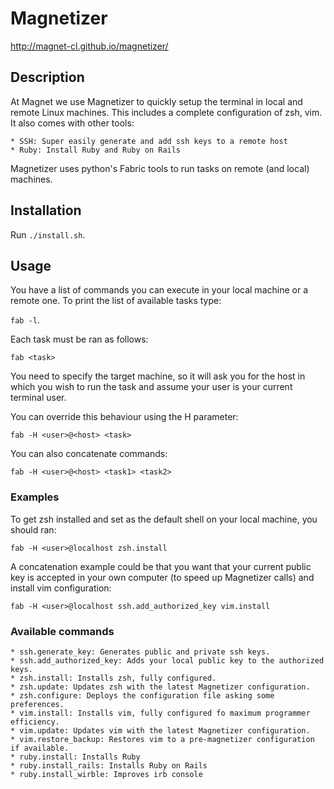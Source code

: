# Magnetizer

http://magnet-cl.github.io/magnetizer/

## Description
At Magnet we use Magnetizer to quickly setup the terminal in local and remote Linux machines. This includes a complete configuration of zsh, vim.
It also comes with other tools:

    * SSH: Super easily generate and add ssh keys to a remote host
    * Ruby: Install Ruby and Ruby on Rails

Magnetizer uses python's Fabric tools to run tasks on remote (and local) machines.

## Installation

Run `./install.sh`.

## Usage
You have a list of commands you can execute in your local machine or a remote one. To print the list of available tasks type:

`fab -l`.

Each task must be ran as follows:

`fab <task>`

You need to specify the target machine, so it will ask you for the host in which you wish to run the task and assume your user is your current terminal user.

You can override this behaviour using the H parameter:

`fab -H <user>@<host> <task>`

You can also concatenate commands:

`fab -H <user>@<host> <task1> <task2>`

### Examples
To get zsh installed and set as the default shell on your local machine, you should ran:

`fab -H <user>@localhost zsh.install `

A concatenation example could be that you want that your current public key is accepted in your own computer (to speed up Magnetizer calls) and install vim configuration:

`fab -H <user>@localhost ssh.add_authorized_key vim.install`

### Available commands

    * ssh.generate_key: Generates public and private ssh keys.
    * ssh.add_authorized_key: Adds your local public key to the authorized keys.
    * zsh.install: Installs zsh, fully configured.
    * zsh.update: Updates zsh with the latest Magnetizer configuration.
    * zsh.configure: Deploys the configuration file asking some preferences.
    * vim.install: Installs vim, fully configured fo maximum programmer efficiency.
    * vim.update: Updates vim with the latest Magnetizer configuration.
    * vim.restore_backup: Restores vim to a pre-magnetizer configuration if available.
    * ruby.install: Installs Ruby
    * ruby.install_rails: Installs Ruby on Rails
    * ruby.install_wirble: Improves irb console
